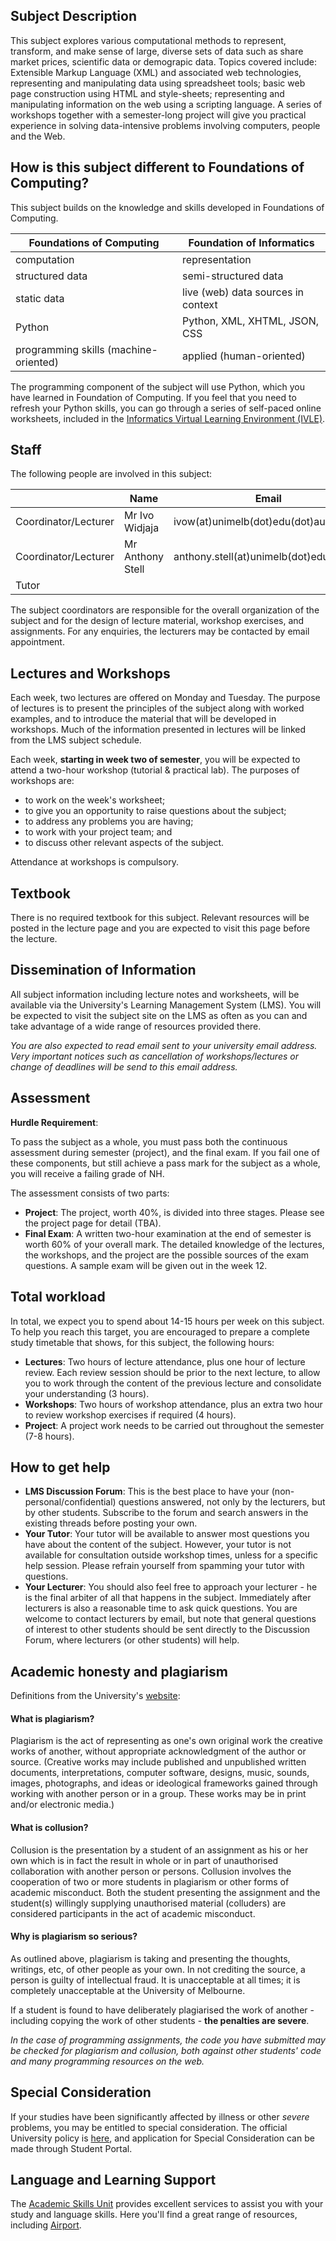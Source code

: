 Subject Description
-------------------

This subject explores various computational methods to represent, transform, and make sense of large, diverse sets of data such as share market prices, scientific data or demograpic data. Topics covered include: Extensible Markup Language (XML) and associated web technologies, representing and manipulating data using spreadsheet tools; basic web page construction using HTML and style-sheets; representing and manipulating information on the web using a scripting language. A series of workshops together with a semester-long project will give you practical experience in solving data-intensive problems involving computers, people and the Web.

How is this subject different to Foundations of Computing?
----------------------------------------------------------
This subject builds on the knowledge and skills developed in Foundations of Computing.

Foundations of Computing | Foundation of Informatics
--- | ---
computation | representation
structured data | semi-structured data
static data | live (web) data sources in context
Python | Python, XML, XHTML, JSON, CSS
programming skills (machine-oriented) | applied (human-oriented)

The programming component of the subject will use Python, which you have learned in Foundation of Computing. If you feel that you need to refresh your Python skills, you can go through a series of self-paced online worksheets, included in the [Informatics Virtual Learning Environment (IVLE)](http://ivle.informatics.unimelb.edu.au).

Staff
-----

The following people are involved in this subject:

&nbsp; | Name	| Email
--- | --- | ---
Coordinator/Lecturer |	Mr Ivo Widjaja | ivow(at)unimelb(dot)edu(dot)au
Coordinator/Lecturer	| Mr Anthony Stell |	anthony.stell(at)unimelb(dot)edu(dot)au
Tutor | &nbsp; | &nbsp;

The subject coordinators are responsible for the overall organization of the subject and for the design of lecture material, workshop exercises, and assignments. For any enquiries, the lecturers may be contacted by email appointment.

Lectures and Workshops
----------------------

Each week, two lectures are offered on Monday and Tuesday. The purpose of lectures is to present the principles of the subject along with worked examples, and to introduce the material that will be developed in workshops. Much of the information presented in lectures will be linked from the LMS subject schedule.

Each week, **starting in week two of semester**, you will be expected to attend a two-hour workshop (tutorial & practical lab). The purposes of workshops are:

- to work on the week's worksheet;
- to give you an opportunity to raise questions about the subject;
- to address any problems you are having;
- to work with your project team; and
- to discuss other relevant aspects of the subject.

Attendance at workshops is compulsory.

Textbook
--------
There is no required textbook for this subject. Relevant resources will be posted in the lecture page and you are expected to visit this page before the lecture.

Dissemination of Information
--------------------------
All subject information including lecture notes and worksheets, will be available via the University's Learning Management System (LMS). You will be expected to visit the subject site on the LMS as often as you can and take advantage of a wide range of resources provided there.

*You are also expected to read email sent to your university email address. Very important notices such as cancellation of workshops/lectures or change of deadlines will be send to this email address.*

Assessment
----------

**Hurdle Requirement**:

To pass the subject as a whole, you must pass both the continuous assessment during semester (project), and the final exam. If you fail one of these components, but still achieve a pass mark for the subject as a whole, you will receive a failing grade of NH.

The assessment consists of two parts:

- **Project**: The project, worth 40%, is divided into three stages. Please see the project page for detail (TBA).
- **Final Exam**: A written two-hour examination at the end of semester is worth 60% of your overall mark. The detailed knowledge of the lectures, the workshops, and the project are the possible sources of the exam questions. A sample exam will be given out in the week 12.

Total workload
--------------

In total, we expect you to spend about 14-15 hours per week on this subject. To help you reach this target, you are encouraged to prepare a complete study timetable that shows, for this subject, the following hours:

- **Lectures**: Two hours of lecture attendance, plus one hour of lecture review. Each review session should be prior to the next lecture, to allow you to work through the content of the previous lecture and consolidate your understanding (3 hours).
- **Workshops**: Two hours of workshop attendance, plus an extra two hour to review workshop exercises if required (4 hours).
- **Project**: A project work needs to be carried out throughout the semester (7-8 hours).


How to get help
---------------

- **LMS Discussion Forum**: This is the best place to have your (non-personal/confidential) questions answered, not only by the lecturers, but by other students. Subscribe to the forum and search answers in the existing threads before posting your own.
- **Your Tutor**: Your tutor will be available to answer most questions you have about the content of the subject. However, your tutor is not available for consultation outside workshop times, unless for a specific help session. Please refrain yourself from spamming your tutor with questions.
- **Your Lecturer**: You should also feel free to approach your lecturer - he is the final arbiter of all that happens in the subject. Immediately after lecturers is also a reasonable time to ask quick questions. You are welcome to contact lecturers by email, but note that general questions of interest to other students should be sent directly to the Discussion Forum, where lecturers (or other students) will help.

Academic honesty and plagiarism
-----------------------

Definitions from the University's [website](https://academichonesty.unimelb.edu.au/):

#### What is plagiarism?
Plagiarism is the act of representing as one's own original work the creative works of another, without appropriate acknowledgment of the author or source. (Creative works may include published and unpublished written documents, interpretations, computer software, designs, music, sounds, images, photographs, and ideas or ideological frameworks gained through working with another person or in a group. These works may be in print and/or electronic media.)

#### What is collusion?
Collusion is the presentation by a student of an assignment as his or her own which is in fact the result in whole or in part of unauthorised collaboration with another person or persons. Collusion involves the cooperation of two or more students in plagiarism or other forms of academic misconduct. Both the student presenting the assignment and the student(s) willingly supplying unauthorised material (colluders) are considered participants in the act of academic misconduct.

#### Why is plagiarism so serious?
As outlined above, plagiarism is taking and presenting the thoughts, writings, etc, of other people as your own. In not crediting the source, a person is guilty of intellectual fraud. It is unacceptable at all times; it is completely unacceptable at the University of Melbourne.

If a student is found to have deliberately plagiarised the work of another - including copying the work of other students - **the penalties are severe**.

*In the case of programming assignments, the code you have submitted may be checked for plagiarism and collusion, both against other students' code and many programming resources on the web.*

Special Consideration
---------------------

If your studies have been significantly affected by illness or other *severe* problems, you may be entitled to special consideration. The official University policy is [here](http://policy.unimelb.edu.au/MPF1030), and application for Special Consideration can be made through Student Portal.

Language and Learning Support
-----------------------------

The [Academic Skills Unit](http://services.unimelb.edu.au/academicskills/undergrads) provides excellent services to assist you with your study and language skills. Here you'll find a great range of resources, including [Airport](https://airport.unimelb.edu.au/gate1/).